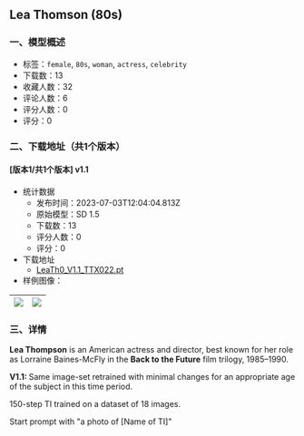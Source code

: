 ## Lea Thomson (80s)
### 一、模型概述

- 标签：`female`, `80s`, `woman`, `actress`, `celebrity`
- 下载数：13
- 收藏人数：32
- 评论人数：6
- 评分人数：0
- 评分：0

### 二、下载地址（共1个版本）

#### [版本1/共1个版本] v1.1

- 统计数据
  - 发布时间：2023-07-03T12:04:04.813Z
  - 原始模型：SD 1.5
  - 下载数：13
  - 评分人数：0
  - 评分：0
- 下载地址
  - [LeaTh0_V1.1_TTX022.pt](https://civitai.com/api/download/models/109398)
- 样例图像：

| <img src="https://image.civitai.com/xG1nkqKTMzGDvpLrqFT7WA/b47eb022-f012-4ff7-bc24-f6aa015706e0/width=450/1389197.jpeg" /> | <img src="https://image.civitai.com/xG1nkqKTMzGDvpLrqFT7WA/b99104da-ab13-4d19-a28a-9c750995aba1/width=450/1389198.jpeg" /> |
| ---- | ---- |


### 三、详情
<p><strong>Lea Thompson</strong> is an American actress and director, best known for her role as Lorraine Baines-McFly in the <strong>Back to the Future</strong> film trilogy, 1985–1990.</p><p><strong>V1.1: </strong>Same image-set retrained with minimal changes for an appropriate age of the subject in this time period.</p><p>150-step TI trained on a dataset of 18 images.</p><p>Start prompt with "a photo of [Name of TI]"</p>